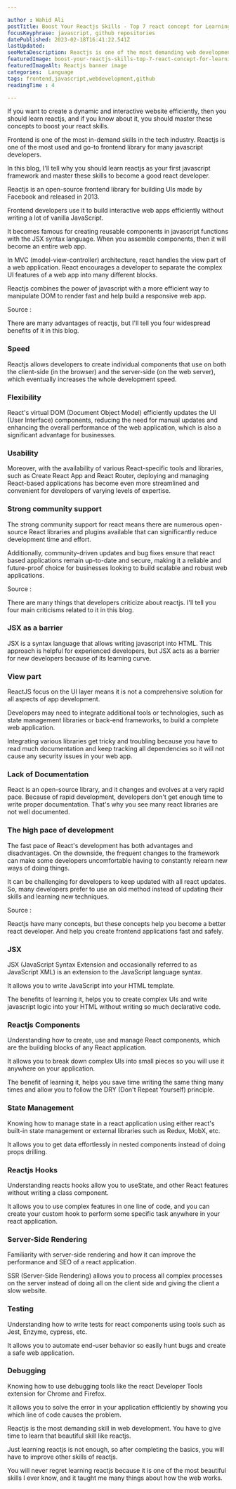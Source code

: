 ```yaml
---

author : Wahid Ali
postTitle: Boost Your Reactjs Skills - Top 7 react concept for Learning?
focusKeyphrase: javascript, github repositories
datePublished: 2023-02-18T16:41:22.541Z
lastUpdated: 
seoMetaDescription: Reactjs is one of the most demanding web development skills. Upgrade your reactjs skills and stay ahead in the game.
featuredImage: boost-your-reactjs-skills-top-7-react-concept-for-learning.webp
featuredImageAlt: Reactjs banner image
categories:  Language
tags: frontend,javascript,webdevelopment,github
readingTime : 4

---
```


<script lang='ts'>
    import TopImage from "$lib/components/content/TopImage.svelte"
    import Heading from "$lib/components/content/Heading.svelte"
    import SubHeading from "$lib/components/content/SubHeading.svelte"
    import Link from "$lib/components/content/Link.svelte"
    import Data from "$lib/components/content/Data.svelte"
    import Github from "$lib/components/content/Github.svelte"
    import Card from "$lib/components/content/Card.svelte"
    import GithubImage from "$lib/components/content/GithubImage.svelte"

    import BannerImage from "$lib/assets/content/boost-your-reactjs-skills-top-7-react-concept-for-learning/reactjs-banner-image.webp"
    import Reactjs from "$lib/assets/content/boost-your-reactjs-skills-top-7-react-concept-for-learning/what-is-reactjs.webp"
    import JSX from "$lib/assets/content/boost-your-reactjs-skills-top-7-react-concept-for-learning/jsx-syntax.webp"
    import Component from "$lib/assets/content/boost-your-reactjs-skills-top-7-react-concept-for-learning/reactjs-component.webp"

    const recommand = [
        {
            postTitle : "What things sveltekit offer better than other javascript frameworks?",
            datePublished: "2023-01-20T10:50:46.469Z",
            slug : "what-things-sveltekit-offer-better-than-other-javascript-frameworks"
        },
        {
            postTitle : "Is the Tailwindcss worth right using in your projects?",
            datePublished: "2023-01-20T10:50:46.469Z",
            slug : "is-the-tailwindcss-worth-right-using-in-your-projects"
        }
    ]

</script>

<Heading heading={postTitle} date={datePublished} time={readingTime} latest={lastUpdated} tags={tags} />

<TopImage image={BannerImage} imageAlt={featuredImageAlt} load="eager" />

<Data>

If you want to create a dynamic and interactive website efficiently, then you should learn reactjs, and if you know about it, you should master these concepts to boost your react skills.

Frontend is one of the most in-demand skills in the tech industry. Reactjs is one of the most used and go-to frontend library for many javascript developers.

In this blog, I'll tell why you should learn reactjs as your first javascript framework and master these skills to become a good react developer.

</Data>

<SubHeading subHeading="What is reactjs?" />

<TopImage image={Reactjs} imageAlt="Reactjs Code snippet" load="lazy" />

<Data>

Reactjs is an open-source frontend library for building UIs made by Facebook and released in 2013.

Frontend developers use it to build interactive web apps efficiently without writing a lot of vanilla JavaScript.

It becomes famous for creating reusable components in javascript functions with the JSX syntax language. When you assemble components, then it will become an entire web app.

In MVC (model-view-controller) architecture, react handles the view part of a web application. React encourages a developer to separate the complex UI features of a web app into many different blocks.

Reactjs combines the power of javascript with a more efficient way to manipulate DOM to render fast and help build a responsive web app.

Source : <Link source="https://blog.hubspot.com/website/react-js" title="What is Reactjs? (Uses, Examples, & More)" />
</Data>

<SubHeading subHeading="Advantages of Reactjs" />

<Data>

There are many advantages of reactjs, but I'll tell you four widespread benefits of it in this blog.

<h3 class="font-bold text-lg lg:text-xl xl:text-2xl text-cyan-400 first:capitalize my-3">Speed</h3>

Reactjs allows developers to create individual components that use on both the client-side (in the browser) and the server-side (on the web server), which eventually increases the whole development speed.

<h3 class="font-bold text-lg lg:text-xl xl:text-2xl text-cyan-400 first:capitalize my-3">Flexibility</h3>

React's virtual DOM (Document Object Model) efficiently updates the UI (User Interface) components, reducing the need for manual updates and enhancing the overall performance of the web application, which is also a significant advantage for businesses.

<h3 class="font-bold text-lg lg:text-xl xl:text-2xl text-cyan-400 first:capitalize my-3">Usability</h3>

Moreover, with the availability of various React-specific tools and libraries, such as Create React App and React Router, deploying and managing React-based applications has become even more streamlined and convenient for developers of varying levels of expertise.

<h3 class="font-bold text-lg lg:text-xl xl:text-2xl text-cyan-400 first:capitalize my-3">Strong community support</h3>

The strong community support for react means there are numerous open-source React libraries and plugins available that can significantly reduce development time and effort.

Additionally, community-driven updates and bug fixes ensure that react based applications remain up-to-date and secure, making it a reliable and future-proof choice for businesses looking to build scalable and robust web applications.

Source : <Link source="https://www.fastcomet.com/blog/advantages-and-disadvantages-of-react-js" title="What Are The Advantages and Disadvantages of React JS" />

</Data>

<SubHeading subHeading="Disadvantages of Reactjs" />

<Data>

There are many things that developers criticize about reactjs. I'll tell you four main criticisms related to it in this blog.

<h3 class="font-bold text-lg lg:text-xl xl:text-2xl text-cyan-400 first:capitalize my-3">JSX as a barrier</h3>

JSX is a syntax language that allows writing javascript into HTML. This approach is helpful for experienced developers, but JSX acts as a barrier for new developers because of its learning curve.

<h3 class="font-bold text-lg lg:text-xl xl:text-2xl text-cyan-400 first:capitalize my-3">View part</h3>

ReactJS focus on the UI layer means it is not a comprehensive solution for all aspects of app development.

Developers may need to integrate additional tools or technologies, such as state management libraries or back-end frameworks, to build a complete web application.

Integrating various libraries get tricky and troubling because you have to read much documentation and keep tracking all dependencies so it will not cause any security issues in your web app.

<h3 class="font-bold text-lg lg:text-xl xl:text-2xl text-cyan-400 first:capitalize my-3">Lack of Documentation</h3>

React is an open-source library, and it changes and evolves at a very rapid pace. Because of rapid development, developers don't get enough time to write proper documentation. That's why you see many react libraries are not well documented.

<h3 class="font-bold text-lg lg:text-xl xl:text-2xl text-cyan-400 first:capitalize my-3">The high pace of development</h3>

The fast pace of React's development has both advantages and disadvantages. On the downside, the frequent changes to the framework can make some developers uncomfortable having to constantly relearn new ways of doing things.

It can be challenging for developers to keep updated with all react updates. So, many developers prefer to use an old method instead of updating their skills and learning new techniques.

Source : <Link source="https://www.javatpoint.com/pros-and-cons-of-react" title="Pros and Cons of ReactJS" />

</Data>

<SubHeading subHeading="Reactjs skills you should learn and master it" />

<Data>

Reactjs have many concepts, but these concepts help you become a better react developer. And help you create frontend applications fast and safely.

<h3 class="font-bold text-lg lg:text-xl xl:text-2xl text-cyan-400 first:capitalize my-3">JSX</h3>

<TopImage image={JSX} imageAlt="Reactjs JSX code syntax" load="lazy" />

JSX (JavaScript Syntax Extension and occasionally referred to as JavaScript XML) is an extension to the JavaScript language syntax.

It allows you to write JavaScript into your HTML template.

The benefits of learning it, helps you to create complex UIs and write javascript logic into your HTML without writing so much declarative code.

<h3 class="font-bold text-lg lg:text-xl xl:text-2xl text-cyan-400 first:capitalize my-3">Reactjs Components</h3>

<TopImage image={Component} imageAlt="Reactjs Component" load="lazy" />

Understanding how to create, use and manage React components, which are the building blocks of any React application.

It allows you to break down complex UIs into small pieces so you will use it anywhere on your application.

The benefit of learning it, helps you save time writing the same thing many times and allow you to follow the DRY (Don't Repeat Yourself) principle.

<h3 class="font-bold text-lg lg:text-xl xl:text-2xl text-cyan-400 first:capitalize my-3">State Management</h3>

<TopImage image={Reactjs} imageAlt="Reactjs Code snippet" load="lazy" />

Knowing how to manage state in a react application using either react's built-in state management or external libraries such as Redux, MobX, etc.

It allows you to get data effortlessly in nested components instead of doing props drilling.

<h3 class="font-bold text-lg lg:text-xl xl:text-2xl text-cyan-400 first:capitalize my-3">Reactjs Hooks</h3>

<TopImage image={Reactjs} imageAlt="Reactjs Code snippet" load="lazy" />

Understanding reacts hooks allow you to useState, and other React features without writing a class component.

It allows you to use complex features in one line of code, and you can create your custom hook to perform some specific task anywhere in your react application.

<h3 class="font-bold text-lg lg:text-xl xl:text-2xl text-cyan-400 first:capitalize my-3">Server-Side Rendering</h3>

<TopImage image={Reactjs} imageAlt="Reactjs Code snippet" load="lazy" />

Familiarity with server-side rendering and how it can improve the performance and SEO of a react application.

SSR (Server-Side Rendering) allows you to process all complex processes on the server instead of doing all on the client side and giving the client a slow website.

<h3 class="font-bold text-lg lg:text-xl xl:text-2xl text-cyan-400 first:capitalize my-3">Testing</h3>

<TopImage image={Reactjs} imageAlt="Reactjs Code snippet" load="lazy" />

Understanding how to write tests for react components using tools such as Jest, Enzyme, cypress, etc.

It allows you to automate end-user behavior so easily hunt bugs and create a safe web application.

<h3 class="font-bold text-lg lg:text-xl xl:text-2xl text-cyan-400 first:capitalize my-3">Debugging</h3>

<TopImage image={Reactjs} imageAlt="Reactjs Code snippet" load="lazy" />

Knowing how to use debugging tools like the react Developer Tools extension for Chrome and Firefox.

It allows you to solve the error in your application efficiently by showing you which line of code causes the problem.


</Data>



<SubHeading subHeading="Conclusion" />

<Data>

Reactjs is the most demanding skill in web development. You have to give time to learn that beautiful skill like reactjs. 

Just learning reactjs is not enough, so after completing the basics, you will have to improve other skills of reactjs.

You will never regret learning reactjs because it is one of the most beautiful skills I ever know, and it taught me many things about how the web works.


<Github />

</Data>

<Card post={recommand} />
